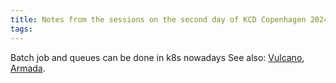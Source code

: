 ```yaml
---
title: Notes from the sessions on the second day of KCD Copenhagen 2024
tags:
---
```

Batch job and queues can be done in k8s nowadays
See also: [Vulcano](https://www.cncf.io/projects/volcano/), [Armada](https://www.cncf.io/projects/armada/).